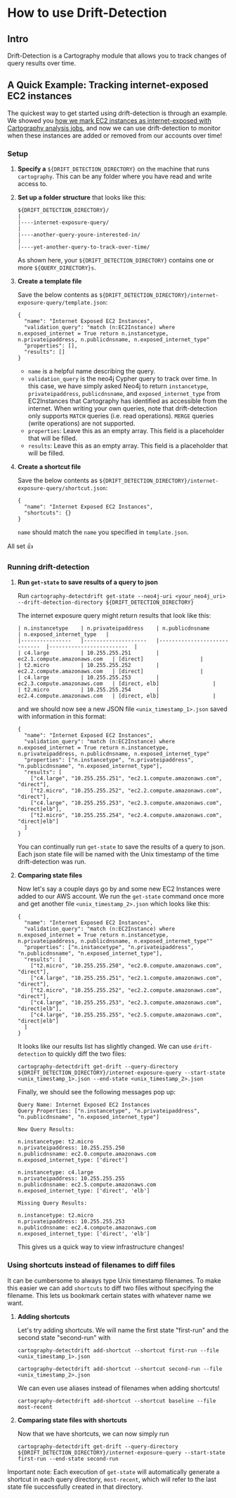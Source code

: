 # How to use Drift-Detection

## Intro
Drift-Detection is a Cartography module that allows you to track changes of query results over time.


## A Quick Example: Tracking internet-exposed EC2 instances
The quickest way to get started using drift-detection is through an example.  We showed you [how we mark EC2 instances as internet-exposed with Cartography analysis jobs](https://github.com/lyft/cartography/blob/master/docs/writing-analysis-jobs.md#example-job-which-of-my-ec2-instances-is-accessible-to-any-host-on-the-internet), and now we can use drift-detection to monitor when these instances are added or removed from our accounts over time!

### Setup
1. **Specify a** `${DRIFT_DETECTION_DIRECTORY}` on the machine that runs `cartography`.  This can be any folder where you have read and write access to.

2. **Set up a folder structure** that looks like this:

	```
	${DRIFT_DETECTION_DIRECTORY}/
	|
	|----internet-exposure-query/
	|
	|----another-query-youre-interested-in/
	|
	|----yet-another-query-to-track-over-time/
	```

	As shown here, your `${DRIFT_DETECTION_DIRECTORY}` contains one or more `${QUERY_DIRECTORY}s`.

3. **Create a template file**

	Save the below contents as `${DRIFT_DETECTION_DIRECTORY}/internet-exposure-query/template.json`:

	```
	{
	  "name": "Internet Exposed EC2 Instances",
	  "validation_query": "match (n:EC2Instance) where n.exposed_internet = True return n.instancetype, n.privateipaddress, n.publicdnsname, n.exposed_internet_type"
	  "properties": [],
	  "results": []
	}
	```

	- `name` is a helpful name describing the query.
	- `validation_query` is the neo4j Cypher query to track over time.  In this case, we have simply asked Neo4j to return `instancetype`, `privateipaddress`, `publicdnsname`, and `exposed_internet_type` from EC2Instances that Cartography has identified as accessible from the internet.  When writing your own queries, note that drift-detection only supports `MATCH` queries (i.e. read operations).  `MERGE` queries (write operations) are not supported.
	- `properties`: Leave this as an empty array.  This field is a placeholder that will be filled.
	- `results`: Leave this as an empty array.  This field is a placeholder that will be filled.


4. **Create a shortcut file**

	Save the below contents as `${DRIFT_DETECTION_DIRECTORY}/internet-exposure-query/shortcut.json`:

	```
	{
	  "name": "Internet Exposed EC2 Instances",
	  "shortcuts": {}
	}
	```

	`name` should match the `name` you specified in `template.json`.

All set 👍

### Running drift-detection

1. **Run `get-state` to save results of a query to json**

	Run `cartography-detectdrift get-state --neo4j-uri <your_neo4j_uri> --drift-detection-directory ${DRIFT_DETECTION_DIRECTORY}`

	The internet exposure query might return results that look like this:

	```
	| n.instancetype 	| n.privateipaddress 	| n.publicdnsname             	| n.exposed_internet_type 	|
	|----------------	|--------------------	|-----------------------------	|-------------------------	|
	| c4.large       	| 10.255.255.251     	| ec2.1.compute.amazonaws.com 	| [direct]                	|
	| t2.micro       	| 10.255.255.252     	| ec2.2.compute.amazonaws.com 	| [direct]                	|
	| c4.large       	| 10.255.255.253     	| ec2.3.compute.amazonaws.com 	| [direct, elb]                	|
	| t2.micro       	| 10.255.255.254     	| ec2.4.compute.amazonaws.com 	| [direct, elb]                 |

	```
	and we should now see a new JSON file `<unix_timestamp_1>.json` saved with information in this format:

	```
	{
	  "name": "Internet Exposed EC2 Instances",
	  "validation_query": "match (n:EC2Instance) where n.exposed_internet = True return n.instancetype, n.privateipaddress, n.publicdnsname, n.exposed_internet_type"
	  "properties": ["n.instancetype", "n.privateipaddress", "n.publicdnsname", "n.exposed_internet_type"],
	  "results": [
	    ["c4.large", "10.255.255.251", "ec2.1.compute.amazonaws.com", "direct"],
	    ["t2.micro", "10.255.255.252", "ec2.2.compute.amazonaws.com", "direct"],
	    ["c4.large", "10.255.255.253", "ec2.3.compute.amazonaws.com", "direct|elb"],
	    ["t2.micro", "10.255.255.254", "ec2.4.compute.amazonaws.com", "direct|elb"]
	  ]
	}
	```

	You can continually run `get-state` to save the results of a query to json.  Each json state file will be named with the Unix timestamp of the time drift-detection was run.


2. **Comparing state files**

	Now let's say a couple days go by and some new EC2 Instances were added to our AWS account. We run the `get-state` command once more and get another file `<unix_timestamp_2>.json` which looks like this:

	```
	{
	  "name": "Internet Exposed EC2 Instances",
	  "validation_query": "match (n:EC2Instance) where n.exposed_internet = True return n.instancetype, n.privateipaddress, n.publicdnsname, n.exposed_internet_type""
	  "properties": ["n.instancetype", "n.privateipaddress", "n.publicdnsname", "n.exposed_internet_type"],
	  "results": [
	    ["t2.micro", "10.255.255.250", "ec2.0.compute.amazonaws.com", "direct"],
	    ["c4.large", "10.255.255.251", "ec2.1.compute.amazonaws.com", "direct"],
	    ["t2.micro", "10.255.255.252", "ec2.2.compute.amazonaws.com", "direct"],
	    ["c4.large", "10.255.255.253", "ec2.3.compute.amazonaws.com", "direct|elb"],
	    ["c4.large", "10.255.255.255", "ec2.5.compute.amazonaws.com", "direct|elb"]
	  ]
	}
	```

	It looks like our results list has slightly changed.  We can use `drift-detection` to quickly diff the two files:


	`cartography-detectdrift get-drift --query-directory ${DRIFT_DETECTION_DIRECTORY}/internet-exposure-query --start-state <unix_timestamp_1>.json --end-state <unix_timestamp_2>.json`

	Finally, we should see the following messages pop up:

	```
	Query Name: Internet Exposed EC2 Instances
	Query Properties: ["n.instancetype", "n.privateipaddress", "n.publicdnsname", "n.exposed_internet_type"]

	New Query Results:

	n.instancetype: t2.micro
	n.privateipaddress: 10.255.255.250
	n.publicdnsname: ec2.0.compute.amazonaws.com
	n.exposed_internet_type: ['direct']

	n.instancetype: c4.large
	n.privateipaddress: 10.255.255.255
	n.publicdnsname: ec2.5.compute.amazonaws.com
	n.exposed_internet_type: ['direct', 'elb']

	Missing Query Results:

	n.instancetype: t2.micro
	n.privateipaddress: 10.255.255.253
	n.publicdnsname: ec2.4.compute.amazonaws.com
	n.exposed_internet_type: ['direct', 'elb']
	```

	This gives us a quick way to view infrastructure changes!

### Using shortcuts instead of filenames to diff files

It can be cumbersome to always type Unix timestamp filenames.  To make this easier we can add `shortcuts` to diff two files without specifying the filename.  This lets us bookmark certain states with whatever name we want.

1. **Adding shortcuts**

	Let's try adding shortcuts.  We will name the first state "first-run" and the second state "second-run" with

	`cartography-detectdrift add-shortcut --shortcut first-run --file <unix_timestamp_1>.json`

	`cartography-detectdrift add-shortcut --shortcut second-run --file <unix_timestamp_2>.json`

	We can even use aliases instead of filenames when adding shortcuts!

	`cartography-detectdrift add-shortcut --shortcut baseline --file most-recent`

2. **Comparing state files with shortcuts**

	Now that we have shortcuts, we can now simply run

	`cartography-detectdrift get-drift --query-directory ${DRIFT_DETECTION_DIRECTORY}/internet-exposure-query --start-state first-run --end-state second-run`

Important note: Each execution of `get-state` will automatically generate a shortcut in each query directory, `most-recent`, which will refer to the last state file successfully created in that directory.
